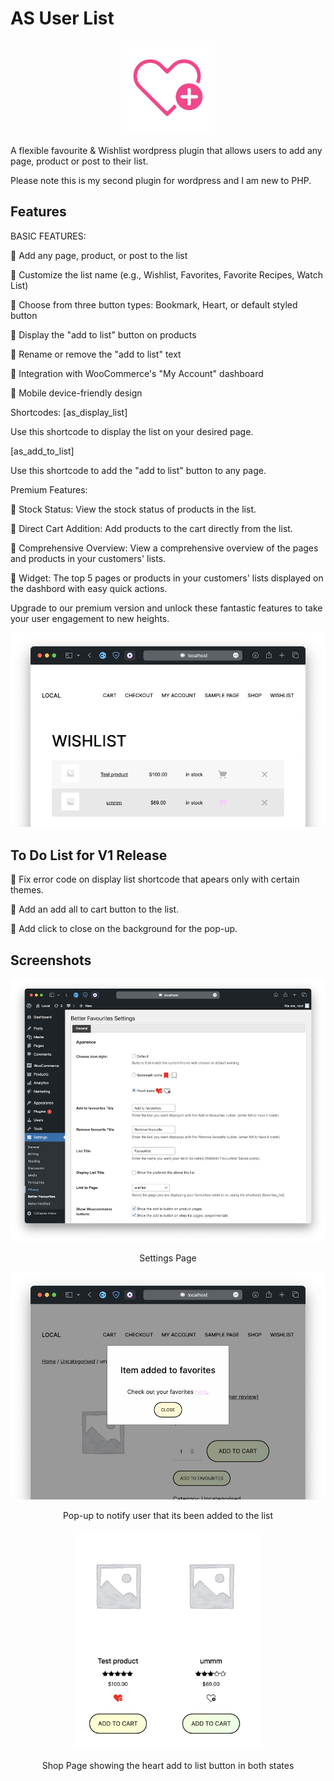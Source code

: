 # AS User List

<div align="center" width="100%">
    <img src="./public/icon.svg" width="150" alt="" />
</div>

A flexible favourite & Wishlist wordpress plugin that allows users to add any page, product or post to their list.

Please note this is my second plugin for wordpress and I am new to PHP.


## Features
BASIC FEATURES:

🔷 Add any page, product, or post to the list

🔷 Customize the list name (e.g., Wishlist, Favorites, Favorite Recipes, Watch List)

🔷 Choose from three button types: Bookmark, Heart, or default styled button

🔷 Display the "add to list" button on products

🔷 Rename or remove the "add to list" text

🔷 Integration with WooCommerce's "My Account" dashboard

🔷 Mobile device-friendly design


Shortcodes:
[as_display_list]

Use this shortcode to display the list on your desired page.

[as_add_to_list]

Use this shortcode to add the "add to list" button to any page.


Premium Features:

🔷 Stock Status: View the stock status of products in the list.

🔷 Direct Cart Addition: Add products to the cart directly from the list.

🔷 Comprehensive Overview: View a comprehensive overview of the pages and products in your customers' lists.

🔷 Widget: The top 5 pages or products in your customers' lists displayed on the dashbord with easy quick actions.


Upgrade to our premium version and unlock these fantastic features to take your user engagement to new heights.


<div align="center" width="100%">
    <img src="public/Screenshot_0.png" alt="" />
</div>

## To Do List for V1 Release

🔷 Fix error code on display list shortcode that apears only with certain themes.

🔷 Add an add all to cart button to the list.

🔷 Add click to close on the background for the pop-up.


## Screenshots

<div align="center" width="100%">
    <img src="public/Screenshot_1.png" alt="" />
<p>Settings Page</p>
    <img src="public/Screenshot_2.png" alt="" />
<p>Pop-up to notify user that its been added to the list</p>
    <img src="public/Screenshot_3.png" alt="" width="60%"/>
<p>Shop Page showing the heart add to list button in both states</p>
</div>
